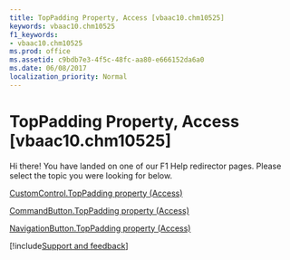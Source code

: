 ```yaml
---
title: TopPadding Property, Access [vbaac10.chm10525]
keywords: vbaac10.chm10525
f1_keywords:
- vbaac10.chm10525
ms.prod: office
ms.assetid: c9bdb7e3-4f5c-48fc-aa80-e666152da6a0
ms.date: 06/08/2017
localization_priority: Normal
---
```



# TopPadding Property, Access [vbaac10.chm10525]

Hi there! You have landed on one of our F1 Help redirector pages. Please select the topic you were looking for below.

[CustomControl.TopPadding property (Access)](https://msdn.microsoft.com/library/77604178-a2b7-9ad9-2a2d-91d60843c31c%28Office.15%29.aspx)

[CommandButton.TopPadding property (Access)](https://msdn.microsoft.com/library/475398a6-ab75-1e39-12dc-ba7056b8caa0%28Office.15%29.aspx)

[NavigationButton.TopPadding property (Access)](https://msdn.microsoft.com/library/05088d34-eae7-bc0e-314b-cd8640c9ed0b%28Office.15%29.aspx)

[!include[Support and feedback](~/includes/feedback-boilerplate.md)]